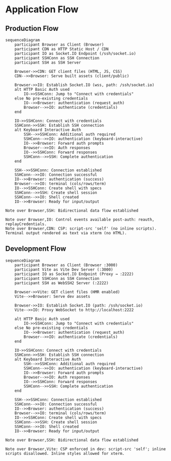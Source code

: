 # Application Flow

## Production Flow

```mermaid
sequenceDiagram
    participant Browser as Client (Browser)
    participant CDN as HTTP Static Host / CDN
    participant IO as Socket.IO Endpoint (/ssh/socket.io)
    participant SSHConn as SSH Connection
    participant SSH as SSH Server

    Browser->>CDN: GET client files (HTML, JS, CSS)
    CDN-->>Browser: Serve built assets (client/public)

    Browser->>IO: Establish Socket.IO (wss, path: /ssh/socket.io)
    alt HTTP Basic Auth used
        IO->>SSHConn: Jump to "Connect with credentials"
    else No pre-existing credentials
        IO-->>Browser: authentication (request_auth)
        Browser-->>IO: authenticate (credentials)
    end

    IO->>SSHConn: Connect with credentials
    SSHConn->>SSH: Establish SSH connection
    alt Keyboard Interactive Auth
        SSH-->>SSHConn: Additional auth required
        SSHConn-->>IO: authentication (keyboard-interactive)
        IO-->>Browser: Forward auth prompts
        Browser-->>IO: Auth responses
        IO-->>SSHConn: Forward responses
        SSHConn-->>SSH: Complete authentication
    end

    SSH-->>SSHConn: Connection established
    SSHConn-->>IO: Connection successful
    IO-->>Browser: authentication (success)
    Browser-->>IO: terminal (cols/rows/term)
    IO-->>SSHConn: Create shell with specs
    SSHConn-->>SSH: Create shell session
    SSHConn-->>IO: Shell created
    IO-->>Browser: Ready for input/output
```

    Note over Browser,SSH: Bidirectional data flow established

    Note over Browser,IO: Control events available post-auth: reauth, replayCredentials.
    Note over Browser,CDN: CSP: script-src 'self' (no inline scripts). Terminal output rendered as text via xterm (no HTML).

## Development Flow

```mermaid
sequenceDiagram
    participant Browser as Client (Browser :3000)
    participant Vite as Vite Dev Server (:3000)
    participant IO as Socket.IO Endpoint (Proxy → :2222)
    participant SSHConn as SSH Connection
    participant SSH as WebSSH2 Server (:2222)

    Browser->>Vite: GET client files (HMR enabled)
    Vite-->>Browser: Serve dev assets

    Browser->>IO: Establish Socket.IO (path: /ssh/socket.io)
    Vite-->>IO: Proxy WebSocket to http://localhost:2222

    alt HTTP Basic Auth used
        IO->>SSHConn: Jump to "Connect with credentials"
    else No pre-existing credentials
        IO-->>Browser: authentication (request_auth)
        Browser-->>IO: authenticate (credentials)
    end

    IO->>SSHConn: Connect with credentials
    SSHConn->>SSH: Establish SSH connection
    alt Keyboard Interactive Auth
        SSH-->>SSHConn: Additional auth required
        SSHConn-->>IO: authentication (keyboard-interactive)
        IO-->>Browser: Forward auth prompts
        Browser-->>IO: Auth responses
        IO-->>SSHConn: Forward responses
        SSHConn-->>SSH: Complete authentication
    end

    SSH-->>SSHConn: Connection established
    SSHConn-->>IO: Connection successful
    IO-->>Browser: authentication (success)
    Browser-->>IO: terminal (cols/rows/term)
    IO-->>SSHConn: Create shell with specs
    SSHConn-->>SSH: Create shell session
    SSHConn-->>IO: Shell created
    IO-->>Browser: Ready for input/output

```

    Note over Browser,SSH: Bidirectional data flow established

    Note over Browser,Vite: CSP enforced in dev: script-src 'self'; inline scripts disallowed. Inline styles allowed for xterm.
